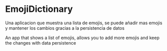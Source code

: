 # EmojiDictionary

Una aplicacion que muestra una lista de emojis, se puede añadir mas emojis y mantener los cambios gracias a la persistencia de datos

An app that shows a list of emojis, allows you to add more emojis and keep the changes with data persistence 
